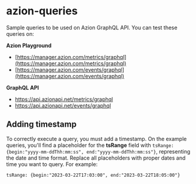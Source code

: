 # azion-queries

Sample queries to be used on Azion GraphQL API. You can test these queries on:

**Azion Playground**

- [https://manager.azion.com/metrics/graphql](https://manager.azion.com/metrics/graphql)
- [https://manager.azion.com/events/graphql](https://manager.azion.com/events/graphql)

**GraphQL API**

- https://api.azionapi.net/metrics/graphql
- https://api.azionapi.net/events/graphql


## Adding timestamp

To correctly execute a query, you must add a timestamp. On the example queries, you'll find a placeholder for the **tsRange** field with `tsRange: {begin:"yyyy-mm-ddThh:mm:ss", end:"yyyy-mm-ddThh:mm:ss"}`, representing the date and time format. Replace all placeholders with proper dates and time you want to query. For example:

`tsRange: {begin:"2023-03-22T17:03:00", end:"2023-03-22T18:05:00"}`
